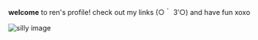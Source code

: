 **welcome** to ren's profile!
check out my links (○｀ 3′○) and have fun xoxo


![silly image](https://i.pinimg.com/564x/83/08/67/8308670fbdad905eb696d7ab0b4e9e7d.jpg)
